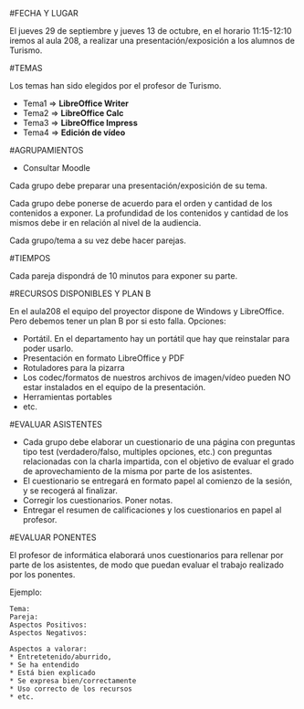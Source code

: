 #FECHA Y LUGAR

El jueves 29 de septiembre y jueves 13 de octubre, en el horario 11:15-12:10
iremos al aula 208, a realizar una  presentación/exposición a los alumnos de Turismo.

#TEMAS

Los temas han sido elegidos por el profesor de Turismo.
* Tema1 => **LibreOffice Writer**
* Tema2 => **LibreOffice Calc**
* Tema3 => **LibreOffice Impress**
* Tema4 => **Edición de vídeo**

#AGRUPAMIENTOS

* Consultar Moodle

Cada grupo debe preparar una presentación/exposición de su tema.

Cada grupo debe ponerse de acuerdo para el orden y cantidad de los
contenidos a exponer. La profundidad de los contenidos y cantidad de los
mismos debe ir en relación al nivel de la audiencia.

Cada grupo/tema a su vez debe hacer parejas.

#TIEMPOS

Cada pareja dispondrá de 10 minutos para exponer su parte.

#RECURSOS DISPONIBLES Y PLAN B

En el aula208 el equipo del proyector dispone de Windows y LibreOffice. Pero debemos
tener un plan B por si esto falla. Opciones:
* Portátil. En el departamento hay un portátil que hay que reinstalar para poder usarlo.
* Presentación en formato LibreOffice y PDF
* Rotuladores para la pizarra
* Los codec/formatos de nuestros archivos de imagen/vídeo pueden NO estar instalados
en el equipo de la presentación.
* Herramientas portables
* etc.

#EVALUAR ASISTENTES

* Cada grupo debe elaborar un cuestionario de una página con preguntas tipo test
(verdadero/falso, multiples opciones, etc.) con preguntas relacionadas con la
charla impartida, con el objetivo de evaluar el grado de aprovechamiento
de la misma por parte de los asistentes.
* El cuestionario se entregará en formato papel al comienzo de la sesión, y se recogerá al finalizar.
* Corregir los cuestionarios. Poner notas.
* Entregar el resumen de calificaciones y los cuestionarios en papel al profesor.

#EVALUAR PONENTES

El profesor de informática elaborará unos cuestionarios para rellenar por
parte de los asistentes, de modo que puedan evaluar el trabajo realizado por
los ponentes.

Ejemplo:

    Tema: 	
    Pareja: 	
    Aspectos Positivos:
    Aspectos Negativos:

    Aspectos a valorar:
    * Entretetenido/aburrido,
    * Se ha entendido
    * Está bien explicado
    * Se expresa bien/correctamente
    * Uso correcto de los recursos
    * etc.
